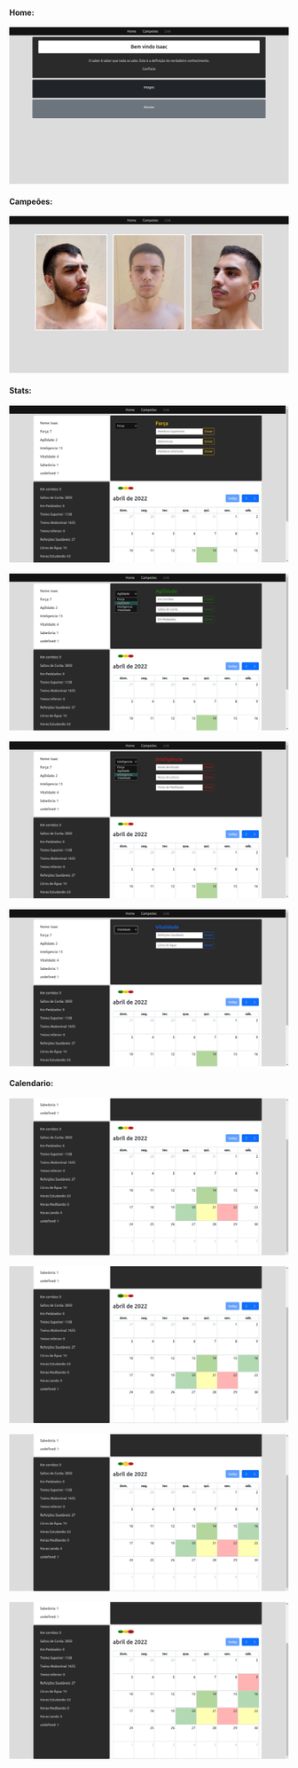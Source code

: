 #### Home:
![](apresentation-files/apresentacao-home.png)

#### Campeões:
![](apresentation-files/apresentacao-champions.png)

#### Stats:
![](apresentation-files/apresentacao-stats.png)
<br/>
<br/>
![](apresentation-files/apresentacao-stats-2.png)
<br/>
<br/>
![](apresentation-files/apresentacao-stats-3.png)
<br/>
<br/>
![](apresentation-files/apresentacao-stats-4.png)

#### Calendario:
![](apresentation-files/apresentacao-calendario.png)
<br />
<br />
![](apresentation-files/apresentacao-calendario-2.png)
<br />
<br />
![](apresentation-files/apresentacao-calendario-3.png)
<br />
<br />
![](apresentation-files/apresentacao-calendario-4.png)

